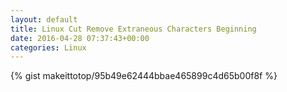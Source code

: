 ```yaml
---
layout: default                                                                                                              
title: Linux Cut Remove Extraneous Characters Beginning                                                                                                                       
date: 2016-04-28 07:37:43+00:00                                                                                                                        
categories: Linux                                                                                                                
---                                                                                                                              
```


{% gist makeittotop/95b49e62444bbae465899c4d65b00f8f %}                                                                                                           

